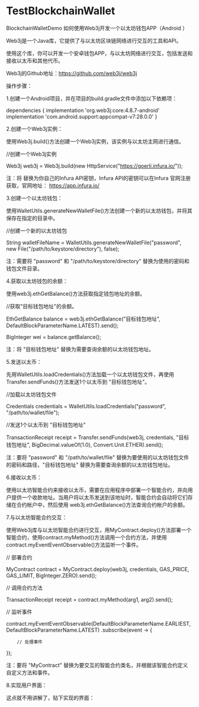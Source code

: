 # TestBlockchainWallet
BlockchainWalletDemo 
如何使用Web3j开发一个以太坊钱包APP（Android ）

Web3j是一个Java库，它提供了与以太坊区块链网络进行交互的工具和API。

使用这个库，你可以开发一个安卓钱包APP，与以太坊网络进行交互，包括发送和接收以太币和其他代币。

Web3j的Github地址：https://github.com/web3j/web3j

操作步骤：

1.创建一个Android项目，并在项目的build.gradle文件中添加以下依赖项：

dependencies {
    implementation 'org.web3j:core:4.8.7-android'
    implementation 'com.android.support:appcompat-v7:28.0.0'
}

2.创建一个Web3j实例：

使用Web3j.build()方法创建一个Web3j实例，该实例与以太坊主网进行通信。

//创建一个Web3j实例

Web3j web3j = Web3j.build(new HttpService("https://goerli.infura.io/<your-infura-api-key>"));

注：将 <your-infura-api-key> 替换为你自己的Infura API密钥，Infura API的密钥可以在Infura 官网注册获取，官网地址： https://app.infura.io/

3.创建一个以太坊钱包：

使用WalletUtils.generateNewWalletFile()方法创建一个新的以太坊钱包，并将其保存在指定的目录中。

//创建一个新的以太坊钱包

String walletFileName = WalletUtils.generateNewWalletFile("password", new File("/path/to/keystore/directory"), false);

注：需要将 "password" 和 "/path/to/keystore/directory" 替换为使用的密码和钱包文件目录。

4.获取以太坊钱包的余额：

使用web3j.ethGetBalance()方法获取指定钱包地址的余额。

//获取"目标钱包地址"的余额。

EthGetBalance balance = web3j.ethGetBalance("目标钱包地址", DefaultBlockParameterName.LATEST).send();

BigInteger wei = balance.getBalance();

注：将 "目标钱包地址" 替换为需要查询余额的以太坊钱包地址。

5.发送以太币：

先用WalletUtils.loadCredentials()方法加载一个以太坊钱包文件，再使用Transfer.sendFunds()方法发送1个以太币到  "目标钱包地址"。

//加载以太坊钱包文件

Credentials credentials = WalletUtils.loadCredentials("password", "/path/to/wallet/file");

//发送1个以太币到 "目标钱包地址"

TransactionReceipt receipt = Transfer.sendFunds(web3j, credentials, "目标钱包地址", BigDecimal.valueOf(1.0), Convert.Unit.ETHER).send();


注：要将 "password" 和 "/path/to/wallet/file" 替换为要使用的以太坊钱包文件的密码和路径，"目标钱包地址" 替换为需要查询余额的以太坊钱包地址。

6.接收以太币：

使用以太坊智能合约来接收以太币，需要在应用程序中部署一个智能合约，并向用户提供一个收款地址。当用户将以太币发送到该地址时，智能合约会自动将它们存储在合约帐户中，然后使用    web3j.ethGetBalance()方法查询合约帐户的余额。

7.与以太坊智能合约交互：

使用Web3j库与以太坊智能合约进行交互，用MyContract.deploy()方法部署一个智能合约，使用contract.myMethod()方法调用一个合约方法，并使用contract.myEventEventObservable()方法监听一个事件。

// 部署合约

MyContract contract = MyContract.deploy(web3j, credentials, GAS_PRICE, GAS_LIMIT, BigInteger.ZERO).send();

// 调用合约方法

TransactionReceipt receipt = contract.myMethod(arg1, arg2).send();

// 监听事件

contract.myEventEventObservable(DefaultBlockParameterName.EARLIEST, DefaultBlockParameterName.LATEST)
    .subscribe(event -> {

        // 处理事件
});


注：要将 "MyContract" 替换为要交互的智能合约类名，并根据该智能合约定义自定义方法和事件。

8.实现用户界面：

这点就不用讲解了，贴下实现的界面：
